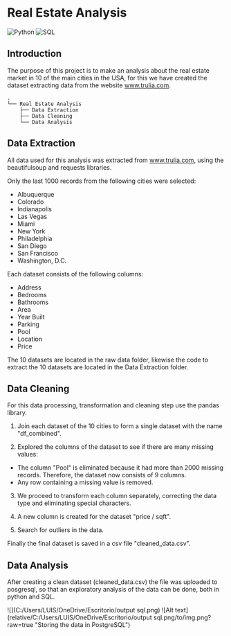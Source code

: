 # Real Estate Analysis
![Python](https://img.shields.io/badge/Python-3.8-blueviolet)
![SQL](https://img.shields.io/badge/SQL-red)
## Introduction

The purpose of this project is to make an analysis about the real estate market in 10 of the main cities in the USA, for this we have created the dataset extracting data from the website www.trulia.com. 
```
.
└── Real Estate Analysis
    ├── Data Extraction
    ├── Data Cleaning
    └── Data Analysis
```
## Data Extraction
All data used for this analysis was extracted from www.trulia.com, using the beautifulsoup and requests libraries.

Only the last 1000 records from the following cities were selected:

- Albuquerque
- Colorado
- Indianapolis
- Las Vegas
- Miami
- New York
- Philadelphia
- San Diego
- San Francisco
- Washington, D.C.

Each dataset consists of the following columns:
- Address
- Bedrooms
- Bathrooms
- Area
- Year Built
- Parking
- Pool
- Location
- Price

The 10 datasets are located in the raw data folder, likewise the code to extract the 10 datasets are located in the Data Extraction folder.

## Data Cleaning

For this data processing, transformation and cleaning step use the pandas library.

1) Join each dataset of the 10 cities to form a single dataset with the name "df_combined".

2) Explored the columns of the dataset to see if there are many missing values: 

- The column "Pool" is eliminated because it had more than 2000 missing records. Therefore, the dataset now consists of 9 columns.
- Any row containing a missing value is removed.

3) We proceed to transform each column separately, correcting the data type and eliminating special characters.

4) A new column is created for the dataset "price / sqft".

5) Search for outliers in the data.

Finally the final dataset is saved in a csv file "cleaned_data.csv".

## Data Analysis

After creating a clean dataset (cleaned_data.csv) the file was uploaded to posgresql, so that an exploratory analysis of the data can be done, both in python and SQL.

![](C:/Users/LUIS/OneDrive/Escritorio/output sql.png)
![Alt text](relative/C:/Users/LUIS/OneDrive/Escritorio/output sql.png/to/img.png?raw=true "Storing the data in PostgreSQL")
